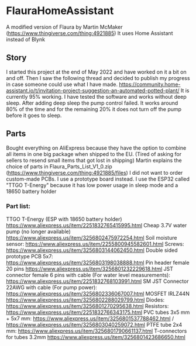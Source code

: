 # FlauraHomeAssistant
A modified version of Flaura by Martin McMaker (https://www.thingiverse.com/thing:4921885)
It uses Home Assistant instead of Blynk

## Story
I started this project at the end of May 2022 and have worked on it a bit on and off.
Then I saw the following thread and decided to publish my progress in case someone could use what I have made.
https://community.home-assistant.io/t/invitation-project-suggestion-an-automated-potted-plant/
It is currently 95% working. I have tested the software and works without deep sleep.
After adding deep sleep the pump control failed. It works around 80% of the time and for the remaining 20% it does not turn off the pump before it goes to sleep.

## Parts
Bought everything on AliExpress because they have the option to combine all items in one big package when shipped to the EU. (Tired of asking for sellers to resend small items that got lost in shipping)
Martin explains the choice of parts in Flaura_Parts_List_V1_0.zip (https://www.thingiverse.com/thing:4921885/files)
I did not want to order custom-made PCBs. I use a prototype board instead.
I use the ESP32 called "TTGO T-Energy" because it has low power usage in sleep mode and a 18650 battery holder

### Part list:
TTGO T-Energy (ESP with 18650 battery holder) https://www.aliexpress.us/item/2251832765415995.html
Cheap 3.7V water pump (no longer available) https://www.aliexpress.us/item/3256802475972254.html
Soil moisture sensor: https://www.aliexpress.us/item/2255800945582601.html
Screws: https://www.aliexpress.us/item/3256803144062450.html
Double sided prototype PCB 5x7: https://www.aliexpress.us/item/3256803198038888.html
Pin header female 20 pins https://www.aliexpress.us/item/3256801232229618.html
JST connector female 6 pins with cable (For water level measurements): https://www.aliexpress.us/item/2251832768103991.html
SM JST Connector 22AWG with cable (For pump power): https://www.aliexpress.us/item/3256802336067007.html
MOSFET IRLZ44N https://www.aliexpress.us/item/3256802288029799.html
Diodes: https://www.aliexpress.us/item/3256801270295638.html
Resistors: https://www.aliexpress.us/item/2251832766343175.html
PVC tubes 3x5 mm + 5x7 mm: https://www.aliexpress.us/item/3256801537788462.html / https://www.aliexpress.us/item/3256803040259072.html
PTFE tube 2x4 mm: https://www.aliexpress.us/item/3256801790661137.html
T-connectors for tubes 3.2mm https://www.aliexpress.us/item/3256801423686650.html
